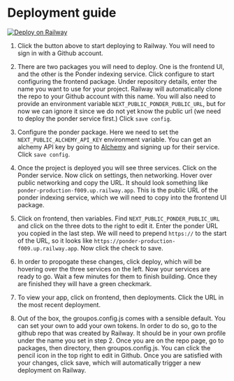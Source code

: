# Deployment guide

[![Deploy on Railway](https://railway.app/button.svg)](https://railway.app/template/vJ6TmR?referralCode=MNLZs0)

1. Click the button above to start deploying to Railway. You will need to sign in with a Github account.

2. There are two packages you will need to deploy. One is the frontend UI, and the other is the Ponder indexing service. Click configure to start configuring the frontend package. Under repository details, enter the name you want to use for your project. Railway will automatically clone the repo to your Github account with this name. You will also need to provide an environment variable `NEXT_PUBLIC_PONDER_PUBLIC_URL`, but for now we can ignore it since we do not yet know the public url (we need to deploy the ponder service first.) Click `save config`.

3. Configure the ponder package. Here we need to set the `NEXT_PUBLIC_ALCHEMY_API_KEY` environment variable. You can get an alchemy API key by going to [Alchemy](https://www.alchemy.com/) and signing up for their service. Click `save config`.

4. Once the project is deployed you will see three services. Click on the Ponder service. Now click on settings, then networking. Hover over public networking and copy the URL. It should look something like `ponder-production-f009.up.railway.app`. This is the public URL of the ponder indexing service, which we will need to copy into the frontend UI package.

5. Click on frontend, then variables. Find `NEXT_PUBLIC_PONDER_PUBLIC_URL` and click on the three dots to the right to edit it. Enter the ponder URL you copied in the last step. We will need to prepend `https://` to the start of the URL, so it looks like `https://ponder-production-f009.up.railway.app`. Now click the check to save.

6. In order to propogate these changes, click deploy, which will be hovering over the three services on the left. Now your services are ready to go. Wait a few minutes for them to finish building. Once they are finished they will have a green checkmark.

7. To view your app, click on frontend, then deployments. Click the URL in the most recent deployment.

8. Out of the box, the groupos.config.js comes with a sensible default. You can set your own to add your own tokens. In order to do so, go to the github repo that was created by Railway. It should be in your own profile under the name you set in step 2. Once you are on the repo page, go to packages, then directory, then groupos.config.js. You can click the pencil icon in the top right to edit in Github. Once you are satisfied with your changes, click save, which will automatically trigger a new deployment on Railway.
